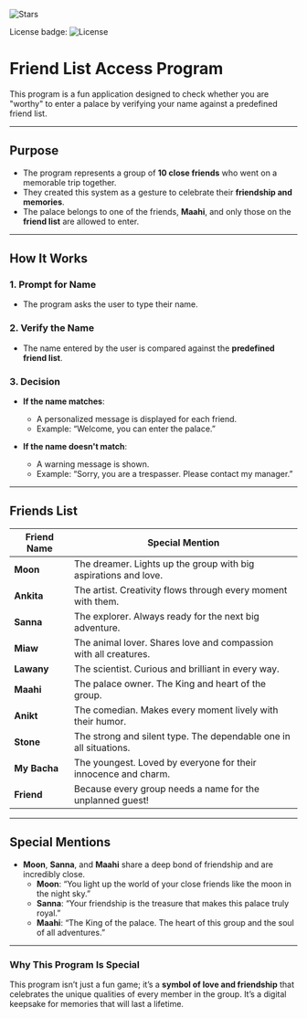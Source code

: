![Stars](https://img.shields.io/github/stars/maahive-77/FriendshipMemories.svg)


License badge: ![License](https://img.shields.io/github/license/maahine-77/FriendshipMemories.svg)

# Friend List Access Program

This program is a fun application designed to check whether you are "worthy" to enter a palace by verifying your name against a predefined friend list.

---

## Purpose

- The program represents a group of **10 close friends** who went on a memorable trip together.
- They created this system as a gesture to celebrate their **friendship and memories**.
- The palace belongs to one of the friends, **Maahi**, and only those on the **friend list** are allowed to enter.

---

## How It Works

### 1. Prompt for Name
- The program asks the user to type their name.

### 2. Verify the Name
- The name entered by the user is compared against the **predefined friend list**.

### 3. Decision
- **If the name matches**:
  - A personalized message is displayed for each friend.
  - Example: “Welcome, you can enter the palace.”

- **If the name doesn't match**:
  - A warning message is shown.
  - Example: “Sorry, you are a trespasser. Please contact my manager.”

---

## Friends List

| **Friend Name** | **Special Mention**                                    |
|-----------------|-------------------------------------------------------|
| **Moon**        | The dreamer. Lights up the group with big aspirations and love.   |
| **Ankita**      | The artist. Creativity flows through every moment with them.       |
| **Sanna**       | The explorer. Always ready for the next big adventure.            |
| **Miaw**        | The animal lover. Shares love and compassion with all creatures.   |
| **Lawany**      | The scientist. Curious and brilliant in every way.                |
| **Maahi**       | The palace owner. The King and heart of the group.                 |
| **Anikt**       | The comedian. Makes every moment lively with their humor.          |
| **Stone**       | The strong and silent type. The dependable one in all situations. |
| **My Bacha**    | The youngest. Loved by everyone for their innocence and charm.     |
| **Friend**      | Because every group needs a name for the unplanned guest!          |

---

## Special Mentions

- **Moon**, **Sanna**, and **Maahi** share a deep bond of friendship and are incredibly close.
  - **Moon**: “You light up the world of your close friends like the moon in the night sky.”
  - **Sanna**: “Your friendship is the treasure that makes this palace truly royal.”
  - **Maahi**: “The King of the palace. The heart of this group and the soul of all adventures.”

---

### Why This Program Is Special
This program isn’t just a fun game; it’s a **symbol of love and friendship** that celebrates the unique qualities of every member in the group. It’s a digital keepsake for memories that will last a lifetime.

